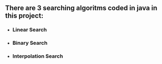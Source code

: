 ## There are 3 searching algoritms coded in java in this project:
- ### Linear Search
- ### Binary Search
- ### Interpolation Search
